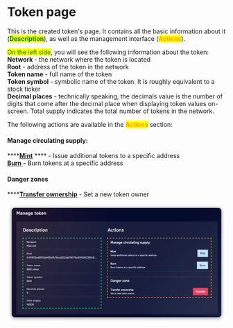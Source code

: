# Token page

This is the created token's page. It contains all the basic information about it (<mark style="color:green;">**Description**</mark>), as well as the management interface (<mark style="color:orange;">**Actions**</mark>).

<mark style="color:green;">On the left side</mark>, you will see the following information about the token:\
**Network** - the network where the token is located\
**Root** - address of the token in the network\
**Token name** - full name of the token\
**Token symbol** - symbolic name of the token. It is roughly equivalent to a stock ticker\
**Decimal places** - technically speaking, the decimals value is the number of digits that come after the decimal place when displaying token values on-screen. Total supply indicates the total number of tokens in the network.

The following actions are available in the <mark style="color:orange;">**Actions**</mark> section:

#### Manage circulating supply:

\*\*\*\*[**Mint**](../how-to/mint-tokens.md) \*\*\*\* - Issue additional tokens to a specific address\
[**Burn** ](../how-to/burn-tokens.md)**-** Burn tokens at a specific address

#### Danger zones

\*\*\*\*[**Transfer ownership**](../how-to/transfer-ownership.md) - Set a new token owner

![](<../../../.gitbook/assets/image (163).png>)
